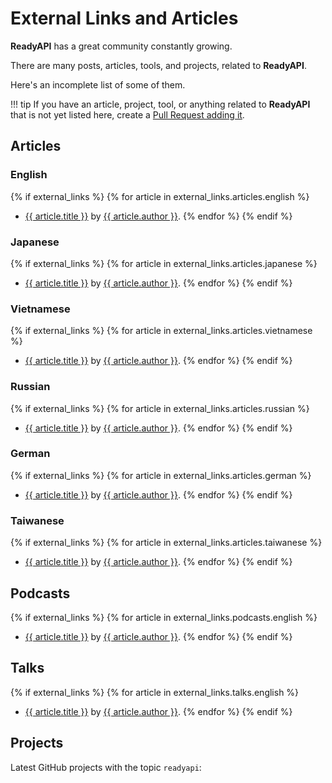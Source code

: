# External Links and Articles

**ReadyAPI** has a great community constantly growing.

There are many posts, articles, tools, and projects, related to **ReadyAPI**.

Here's an incomplete list of some of them.

!!! tip
If you have an article, project, tool, or anything related to **ReadyAPI** that is not yet listed here, create a <a href="https://github.com/khulnasoft/readyapi/edit/master/docs/en/data/external_links.yml" class="external-link" target="_blank">Pull Request adding it</a>.

## Articles

### English

{% if external_links %}
{% for article in external_links.articles.english %}

- <a href="{{ article.link }}" class="external-link" target="_blank">{{ article.title }}</a> by <a href="{{ article.author_link }}" class="external-link" target="_blank">{{ article.author }}</a>.
  {% endfor %}
  {% endif %}

### Japanese

{% if external_links %}
{% for article in external_links.articles.japanese %}

- <a href="{{ article.link }}" class="external-link" target="_blank">{{ article.title }}</a> by <a href="{{ article.author_link }}" class="external-link" target="_blank">{{ article.author }}</a>.
  {% endfor %}
  {% endif %}

### Vietnamese

{% if external_links %}
{% for article in external_links.articles.vietnamese %}

- <a href="{{ article.link }}" class="external-link" target="_blank">{{ article.title }}</a> by <a href="{{ article.author_link }}" class="external-link" target="_blank">{{ article.author }}</a>.
  {% endfor %}
  {% endif %}

### Russian

{% if external_links %}
{% for article in external_links.articles.russian %}

- <a href="{{ article.link }}" class="external-link" target="_blank">{{ article.title }}</a> by <a href="{{ article.author_link }}" class="external-link" target="_blank">{{ article.author }}</a>.
  {% endfor %}
  {% endif %}

### German

{% if external_links %}
{% for article in external_links.articles.german %}

- <a href="{{ article.link }}" class="external-link" target="_blank">{{ article.title }}</a> by <a href="{{ article.author_link }}" class="external-link" target="_blank">{{ article.author }}</a>.
  {% endfor %}
  {% endif %}

### Taiwanese

{% if external_links %}
{% for article in external_links.articles.taiwanese %}

- <a href="{{ article.link }}" class="external-link" target="_blank">{{ article.title }}</a> by <a href="{{ article.author_link }}" class="external-link" target="_blank">{{ article.author }}</a>.
  {% endfor %}
  {% endif %}

## Podcasts

{% if external_links %}
{% for article in external_links.podcasts.english %}

- <a href="{{ article.link }}" class="external-link" target="_blank">{{ article.title }}</a> by <a href="{{ article.author_link }}" class="external-link" target="_blank">{{ article.author }}</a>.
  {% endfor %}
  {% endif %}

## Talks

{% if external_links %}
{% for article in external_links.talks.english %}

- <a href="{{ article.link }}" class="external-link" target="_blank">{{ article.title }}</a> by <a href="{{ article.author_link }}" class="external-link" target="_blank">{{ article.author }}</a>.
  {% endfor %}
  {% endif %}

## Projects

Latest GitHub projects with the topic `readyapi`:

<div class="github-topic-projects">
</div>
